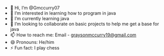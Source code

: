 - 👋 Hi, I’m @Gmccurry07
- 👀 I’m interested in learning how to program in java
- 🌱 I’m currently learning java
- 💞️ I’m looking to collaborate on basic projects to help me get a base for java
- 📫 How to reach me: Email - graysonmccurry19@gmail.com
- 😄 Pronouns: He/him
- ⚡ Fun fact: I play chess

<!---
Gmccurry07/Gmccurry07 is a ✨ special ✨ repository because its `README.md` (this file) appears on your GitHub profile.
You can click the Preview link to take a look at your changes.
--->
